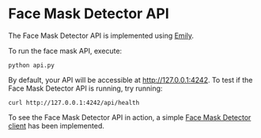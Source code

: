 
# Face Mask Detector API

The Face Mask Detector API is implemented using [Emily](http://ambolt.io/emily).

To run the face mask API, execute: 
```
python api.py
```

By default, your API will be accessible at http://127.0.0.1:4242.
To test if the Face Mask Detector API is running, try running: 
```
curl http://127.0.0.1:4242/api/health
```

To see the Face Mask Detector API in action, a simple [Face Mask Detector client](https://github.com/amboltio/emily-cli/tree/main/demos/face-mask-detector/face-mask-client) has been implemented. 

